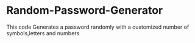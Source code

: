 # Random-Password-Generator
This code Generates a password randomly with a customized number of symbols,letters and numbers 
